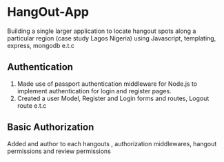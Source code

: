 # HangOut-App
Building a single larger application to locate hangout spots along a particular region (case study Lagos Nigeria) using Javascript, templating, express, mongodb e.t.c


## Authentication
1. Made use of passport authentication middleware for Node.js to implement authentication for login and register pages.
2. Created a user Model, Register and Login forms and routes, Logout route e.t.c

## Basic Authorization
Added and author to each hangouts , authorization middlewares, hangout permissions and review permissions

